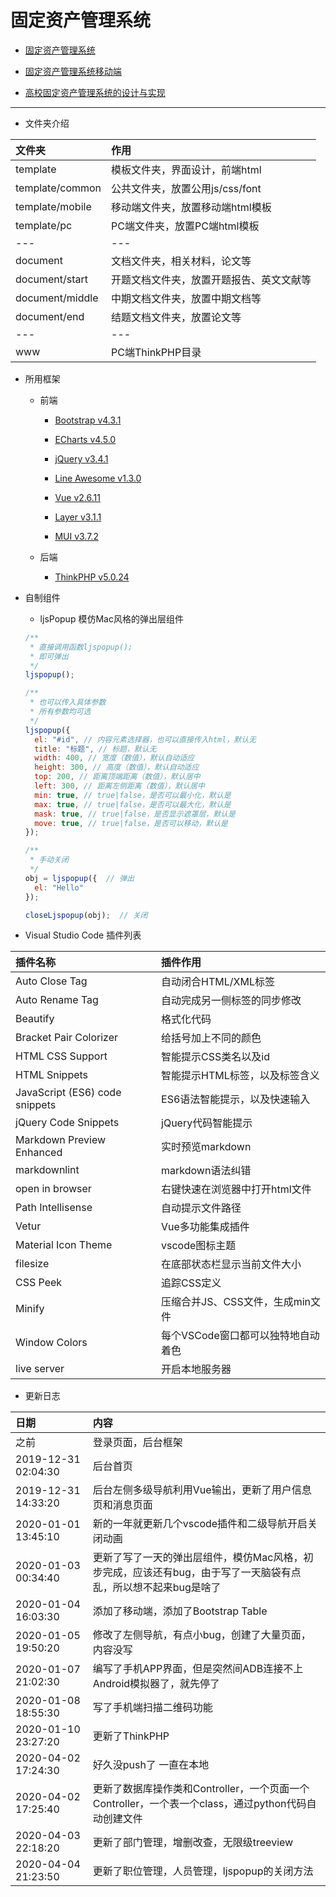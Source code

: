 # 固定资产管理系统

* [固定资产管理系统](http://fa.requisiteui.com/pc/login.html)

* [固定资产管理系统移动端](http://fa.requisiteui.com/mobile/index.html)

* [高校固定资产管理系统的设计与实现](https://github.com/liujingshi/Fixed-Assets-Management-System)

---

* 文件夹介绍

| 文件夹 | 作用 |
|:-----|:-----|
|template|模板文件夹，界面设计，前端html|
|template/common|公共文件夹，放置公用js/css/font|
|template/mobile|移动端文件夹，放置移动端html模板|
|template/pc|PC端文件夹，放置PC端html模板|
|---|---|
|document|文档文件夹，相关材料，论文等|
|document/start|开题文档文件夹，放置开题报告、英文文献等|
|document/middle|中期文档文件夹，放置中期文档等|
|document/end|结题文档文件夹，放置论文等|
|---|---|
|www|PC端ThinkPHP目录|

* 所用框架

  * 前端

    * [Bootstrap v4.3.1](https://v4.bootcss.com/)

    * [ECharts v4.5.0](https://www.echartsjs.com/zh/index.html)

    * [jQuery v3.4.1](https://jquery.com/)

    * [Line Awesome v1.3.0](https://icons8.com/line-awesome)

    * [Vue v2.6.11](https://vuejs.org/)

    * [Layer v3.1.1](http://layer.layui.com/)

    * [MUI v3.7.2](https://dev.dcloud.net.cn/mui/)

  * 后端

    * [ThinkPHP v5.0.24](http://www.thinkphp.cn/)

* 自制组件

  * ljsPopup 模仿Mac风格的弹出层组件

  ``` javascript
  /**
   * 直接调用函数ljspopup();
   * 即可弹出
   */
  ljspopup();

  /**
   * 也可以传入具体参数
   * 所有参数均可选
   */
  ljspopup({
    el: "#id", // 内容元素选择器，也可以直接传入html，默认无
    title: "标题", // 标题，默认无
    width: 400, // 宽度（数值），默认自动适应
    height: 300, // 高度（数值），默认自动适应
    top: 200, // 距离顶端距离（数值），默认居中
    left: 300, // 距离左侧距离（数值），默认居中
    min: true, // true|false，是否可以最小化，默认是
    max: true, // true|false，是否可以最大化，默认是
    mask: true, // true|false，是否显示遮罩层，默认是
    move: true, // true|false，是否可以移动，默认是
  });

  /**
   * 手动关闭
   */
  obj = ljspopup({  // 弹出
    el: "Hello"
  });

  closeLjspopup(obj);  // 关闭

* Visual Studio Code 插件列表

| 插件名称 | 插件作用 |
|:----|:----|
|Auto Close Tag|自动闭合HTML/XML标签|
|Auto Rename Tag|自动完成另一侧标签的同步修改|
|Beautify|格式化代码|
|Bracket Pair Colorizer|给括号加上不同的颜色|
|HTML CSS Support|智能提示CSS类名以及id|
|HTML Snippets|智能提示HTML标签，以及标签含义|
|JavaScript (ES6) code snippets|ES6语法智能提示，以及快速输入|
|jQuery Code Snippets|jQuery代码智能提示|
|Markdown Preview Enhanced|实时预览markdown|
|markdownlint|markdown语法纠错|
|open in browser|右键快速在浏览器中打开html文件|
|Path Intellisense|自动提示文件路径|
|Vetur|Vue多功能集成插件|
|Material Icon Theme|vscode图标主题|
|filesize|在底部状态栏显示当前文件大小|
|CSS Peek|追踪CSS定义|
|Minify|压缩合并JS、CSS文件，生成min文件|
|Window Colors|每个VSCode窗口都可以独特地自动着色|
|live server|开启本地服务器|

* 更新日志

| 日期 | 内容 |
|:----|:----|
|之前|登录页面，后台框架|
|2019-12-31 02:04:30|后台首页|
|2019-12-31 14:33:20|后台左侧多级导航利用Vue输出，更新了用户信息页和消息页面|
|2020-01-01 13:45:10|新的一年就更新几个vscode插件和二级导航开启关闭动画|
|2020-01-03 00:34:40|更新了写了一天的弹出层组件，模仿Mac风格，初步完成，应该还有bug，由于写了一天脑袋有点乱，所以想不起来bug是啥了|
|2020-01-04 16:03:30|添加了移动端，添加了Bootstrap Table|
|2020-01-05 19:50:20|修改了左侧导航，有点小bug，创建了大量页面，内容没写|
|2020-01-07 21:02:30|编写了手机APP界面，但是突然间ADB连接不上Android模拟器了，就先停了|
|2020-01-08 18:55:30|写了手机端扫描二维码功能|
|2020-01-10 23:27:20|更新了ThinkPHP|
|2020-04-02 17:24:30|好久没push了 一直在本地|
|2020-04-02 17:25:40|更新了数据库操作类和Controller，一个页面一个Controller，一个表一个class，通过python代码自动创建文件|
|2020-04-03 22:18:20|更新了部门管理，增删改查，无限级treeview|
|2020-04-04 21:23:50|更新了职位管理，人员管理，ljspopup的关闭方法|
